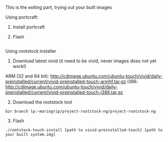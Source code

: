 This is the exiting part, trying out your built images

Using portcraft:
1. Install portcraft 

2. Flash
```

```

Using rootstock installer

1. Download latest vivid (it need to be vivid, never images does not yet work!) 

ARM (32 and 64 bit): http://cdimage.ubuntu.com/ubuntu-touch/vivid/daily-preinstalled/current/vivid-preinstalled-touch-armhf.tar.gz
i386: http://cdimage.ubuntu.com/ubuntu-touch/vivid/daily-preinstalled/current/vivid-preinstalled-touch-i386.tar.gz

2. Download the rootstock tool 
```
bzr branch lp:~mariogrip/project-rootstock-ng/project-rootstock-ng
```

3. Flash
```
./rootstock-touch-install [path to vivid-preinstalled-touch] [path to your built system.img]
```